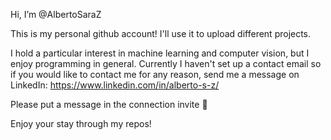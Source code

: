 Hi, I’m @AlbertoSaraZ

This is my personal github account! I'll use it to upload different projects. 

I hold a particular interest in machine learning and computer vision, but I enjoy programming in general. Currently I haven't set up a contact email so if you would like to contact me for any reason, send me a message on LinkedIn:
https://www.linkedin.com/in/alberto-s-z/

Please put a message in the connection invite 🙂

Enjoy your stay through my repos!

<!---
AlbertoSaraZ/AlbertoSaraZ is a ✨ special ✨ repository because its `README.md` (this file) appears on your GitHub profile.
You can click the Preview link to take a look at your changes.
--->

